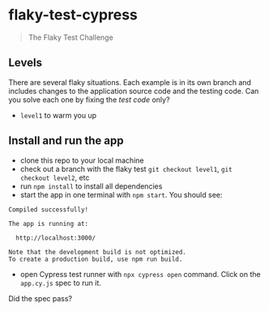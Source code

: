 # flaky-test-cypress

> The Flaky Test Challenge

## Levels

There are several flaky situations. Each example is in its own branch and includes changes to the application source code and the testing code. Can you solve each one by fixing the _test code_ only?

- `level1` to warm you up

## Install and run the app

- clone this repo to your local machine
- check out a branch with the flaky test `git checkout level1`, `git checkout level2`, etc
- run `npm install` to install all dependencies
- start the app in one terminal with `npm start`. You should see:

```
Compiled successfully!

The app is running at:

  http://localhost:3000/

Note that the development build is not optimized.
To create a production build, use npm run build.
```

- open Cypress test runner with `npx cypress open` command. Click on the `app.cy.js` spec to run it.

Did the spec pass?
